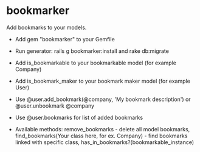 bookmarker
=======================

Add bookmarks to your models.

* Add gem "bookmarker" to your Gemfile

* Run generator: rails g bookmarker:install and rake db:migrate

* Add is_bookmarkable to your bookmarkable model (for example Company)

* Add is_bookmark_maker to your bookmark maker model (for example User)

* Use @user.add_bookmark(@company, 'My bookmark description') or @user.unbookmark @company

* Use @user.bookmarks for list of added bookmarks

* Available methods: remove_bookmarks - delete all model bookmarks, find_bookmarks(Your class here, for ex. Company) - find bookmarks linked with specific class, has_in_bookmarks?(bookmarkable_instance)
